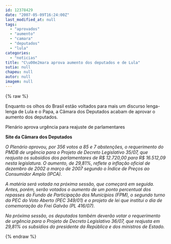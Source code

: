 ```yaml
---
id: 12378429
date: "2007-05-09T16:24:00Z"
last_modified_at: null
tags:
  - "aprovados"
  - "aumento"
  - "camara"
  - "deputados"
  - "lula"
categories:
  - "noticias"
title: "C\u00e2mara aprova aumento dos deputados e de Lula"
sutia: null
chapeu: null
autor: null
imagem: null
---
```

{% raw %}
<p><p>Enquanto os olhos do Brasil est&atilde;o voltados para mais um discurso lenga-lenga de Lula e o Papa, a C&acirc;mara dos Deputados acabam de aprovar o aumento dos deputados.</p></p>
<p><p>Plen&aacute;rio aprova urg&ecirc;ncia para reajuste de parlamentares</p></p>
<p><p><strong>Site da C&acirc;mara dos Deputados</strong></p></p>
<p><p><em>O Plen&aacute;rio aprovou, por 356 votos a 85 e 7 absten&ccedil;&otilde;es, o requerimento do PMDB de urg&ecirc;ncia para o Projeto de Decreto Legislativo 35/07, que reajusta os subs&iacute;dios dos parlamentares de R$ 12.720,00 para R$ 16.512,09 nesta legislatura. O aumento, de 29,81%, reflete a infla&ccedil;&atilde;o oficial de dezembro de 2002 a mar&ccedil;o de 2007 segundo o &Iacute;ndice de Pre&ccedil;os ao Consumidor Amplo (IPCA).</em></p></p>
<p><p><em>A mat&eacute;ria ser&aacute; votada na pr&oacute;xima sess&atilde;o, que come&ccedil;ar&aacute; em seguida. Antes, por&eacute;m, ser&atilde;o votados o aumento de um ponto percentual dos repasses do Fundo de Participa&ccedil;&atilde;o dos Munic&iacute;pios (FPM), o segundo turno da PEC do Voto Aberto (PEC 349/01) e o projeto de lei que institui o dia de comemora&ccedil;&atilde;o do Frei Galv&atilde;o (PL 416/07).</em></p></p>
<p><p><em>Na pr&oacute;xima sess&atilde;o, os deputados tamb&eacute;m dever&atilde;o votar o requerimento de urg&ecirc;ncia para o Projeto de Decreto Legislativo 36/07, que reajusta em 29,81% os subs&iacute;dios do presidente da Rep&uacute;blica e dos ministros de Estado.</em></p> </p>
{% endraw %}